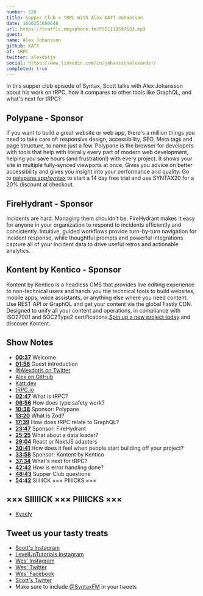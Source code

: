 ```yaml
---
number: 526
title: Supper Club × tRPC With Alex KATT Johansson
date: 1666353600648
url: https://traffic.megaphone.fm/FSI1118597533.mp3
guest: 
name: Alex Johansson
github: KATT
of: tRPC
twitter: alexdotjs
social: https://www.linkedin.com/in/johanssonalexander/
completed: true
---
```


In this supper club episode of Syntax, Scott talks with Alex Johansson about his work on tRPC, how it compares to other tools like GraphQL, and what's next for tRPC?

## Polypane - Sponsor

If you want to build a great website or web app, there's a million things you need to take care of: responsive design, accessibility, SEO, Meta tags and page structure, to name just a few. Polypane is the browser for developers with tools that help with literally every part of modern web development, helping you save hours (and frustration!) with every project. It shows your site in multiple fully-synced viewports at once, Gives you advice on better accessibility and gives you insight into your performance and quality. Go to [polypane.app/syntax](https://polypane.app/syntax) to start a 14 day free trial and use SYNTAX20 for a 20% discount at checkout.

## FireHydrant - Sponsor

Incidents are hard. Managing them shouldn’t be. FireHydrant makes it easy for anyone in your organization to respond to incidents efficiently and consistently. Intuitive, guided workflows provide turn-by-turn navigation for incident response, while thoughtful prompts and powerful integrations capture all of your incident data to drive useful retros and actionable analytics.

## Kontent by Kentico - Sponsor

Kontent by Kentico is a headless CMS that provides live editing experience to non-technical users and hands you the technical tools to build websites, mobile apps, voice assistants, or anything else where you need content. Use REST API or GraphQL and get your content via the global Fastly CDN. Designed to unify all your content and operations, in compliance with ISO27001 and SOC2Type2 certifications.[Spin up a new project today](kontent.ai/syntax) and discover Kontent.

## Show Notes

- **[00:37](#t=00:37)** Welcome
- **[01:56](#t=01:56)** Guest introduction
- [@Alexdotjs on Twitter](https://twitter.com/alexdotjs)
- [Alex on GitHub](https://github.com/KATT)
- [Katt.dev](https://katt.dev)
- [tRPC.io](https://trpc.io)
- **[02:47](#t=02:47)** What is tRPC?
- **[06:56](#t=06:56)** How does type safety work?
- **[10:38](#t=10:38)** Sponsor: Polypane
- **[13:20](#t=13:20)** What is Zod?
- **[17:39](#t=17:39)** How does tRPC relate to GraphQL?
- **[23:47](#t=23:47)** Sponsor: FireHydrant
- **[25:25](#t=25:25)** What about a data loader?
- **[29:04](#t=29:04)** React or NextJS adapters
- **[30:41](#t=30:41)** How does it feel when people start building off your project?
- **[33:58](#t=33:58)** Sponsor: Kontent by Kentico
- **[37:34](#t=37:34)** What's next for tRPC?
- **[42:42](#t=42:42)** How is error handling done?
- **[48:43](#t=48:43)** Supper Club questions
- **[54:42](#t=54:42)** SIIIIICK ××× PIIIICKS ×××

## ××× SIIIIICK ××× PIIIICKS ×××

- [Kysely](https://github.com/koskimas/kysely)

## Tweet us your tasty treats

- [Scott's Instagram](https://www.instagram.com/stolinski/)
- [LevelUpTutorials Instagram](https://www.instagram.com/LevelUpTutorials/)
- [Wes' Instagram](https://www.instagram.com/wesbos/)
- [Wes' Twitter](https://twitter.com/wesbos)
- [Wes' Facebook](https://www.facebook.com/wesbos.developer)
- [Scott's Twitter](https://twitter.com/stolinski)
- Make sure to include [@SyntaxFM](https://twitter.com/SyntaxFM) in your tweets
